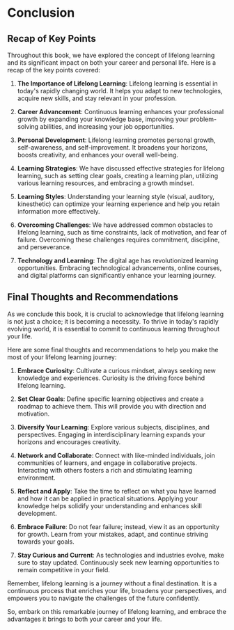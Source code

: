# Conclusion

Recap of Key Points
-------------------

Throughout this book, we have explored the concept of lifelong learning and its significant impact on both your career and personal life. Here is a recap of the key points covered:

1. **The Importance of Lifelong Learning**: Lifelong learning is essential in today's rapidly changing world. It helps you adapt to new technologies, acquire new skills, and stay relevant in your profession.

2. **Career Advancement**: Continuous learning enhances your professional growth by expanding your knowledge base, improving your problem-solving abilities, and increasing your job opportunities.

3. **Personal Development**: Lifelong learning promotes personal growth, self-awareness, and self-improvement. It broadens your horizons, boosts creativity, and enhances your overall well-being.

4. **Learning Strategies**: We have discussed effective strategies for lifelong learning, such as setting clear goals, creating a learning plan, utilizing various learning resources, and embracing a growth mindset.

5. **Learning Styles**: Understanding your learning style (visual, auditory, kinesthetic) can optimize your learning experience and help you retain information more effectively.

6. **Overcoming Challenges**: We have addressed common obstacles to lifelong learning, such as time constraints, lack of motivation, and fear of failure. Overcoming these challenges requires commitment, discipline, and perseverance.

7. **Technology and Learning**: The digital age has revolutionized learning opportunities. Embracing technological advancements, online courses, and digital platforms can significantly enhance your learning journey.

Final Thoughts and Recommendations
----------------------------------

As we conclude this book, it is crucial to acknowledge that lifelong learning is not just a choice; it is becoming a necessity. To thrive in today's rapidly evolving world, it is essential to commit to continuous learning throughout your life.

Here are some final thoughts and recommendations to help you make the most of your lifelong learning journey:

1. **Embrace Curiosity**: Cultivate a curious mindset, always seeking new knowledge and experiences. Curiosity is the driving force behind lifelong learning.

2. **Set Clear Goals**: Define specific learning objectives and create a roadmap to achieve them. This will provide you with direction and motivation.

3. **Diversify Your Learning**: Explore various subjects, disciplines, and perspectives. Engaging in interdisciplinary learning expands your horizons and encourages creativity.

4. **Network and Collaborate**: Connect with like-minded individuals, join communities of learners, and engage in collaborative projects. Interacting with others fosters a rich and stimulating learning environment.

5. **Reflect and Apply**: Take the time to reflect on what you have learned and how it can be applied in practical situations. Applying your knowledge helps solidify your understanding and enhances skill development.

6. **Embrace Failure**: Do not fear failure; instead, view it as an opportunity for growth. Learn from your mistakes, adapt, and continue striving towards your goals.

7. **Stay Curious and Current**: As technologies and industries evolve, make sure to stay updated. Continuously seek new learning opportunities to remain competitive in your field.

Remember, lifelong learning is a journey without a final destination. It is a continuous process that enriches your life, broadens your perspectives, and empowers you to navigate the challenges of the future confidently.

So, embark on this remarkable journey of lifelong learning, and embrace the advantages it brings to both your career and your life.